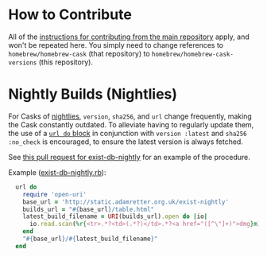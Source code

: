 # How to Contribute

All of the [instructions for contributing from the main repository](https://github.com/Homebrew/homebrew-cask/blob/master/CONTRIBUTING.md) apply, and won't be repeated here. You simply need to change references to `homebrew/homebrew-cask` (that repository) to `homebrew/homebrew-cask-versions` (this repository).

# Nightly Builds (Nightlies)

For Casks of [nightlies](https://en.wikipedia.org/wiki/Daily_build), `version`, `sha256`, and `url` change frequently, making the Cask constantly outdated. To alleviate having to regularly update them, the use of a [`url do` block](https://github.com/Homebrew/homebrew-cask/blob/master/doc/cask_language_reference/stanzas/url.md#using-a-block-to-defer-code-execution) in conjunction with `version :latest` and `sha256 :no_check` is encouraged, to ensure the latest version is always fetched.

See [this pull request for exist-db-nightly](https://github.com/Homebrew/homebrew-cask-versions/pull/3067) for an example of the procedure.

Example ([exist-db-nightly.rb](https://github.com/Homebrew/homebrew-cask-versions/blob/16b3bab91ab5b9a69ef7c456441b0e0fced56516/Casks/exist-db-nightly.rb#L6#L14)):

```ruby
  url do
    require 'open-uri'
    base_url = 'http://static.adamretter.org.uk/exist-nightly'
    builds_url = "#{base_url}/table.html"
    latest_build_filename = URI(builds_url).open do |io|
      io.read.scan(%r{<tr>.*?<td>(.*?)</td>.*?<a href="([^\"]+)">dmg}m).max[1]
    end
    "#{base_url}/#{latest_build_filename}"
  end
```
